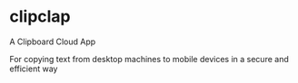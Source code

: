 clipclap
========

A Clipboard Cloud App


For copying text from desktop machines to mobile devices in a secure and efficient way
